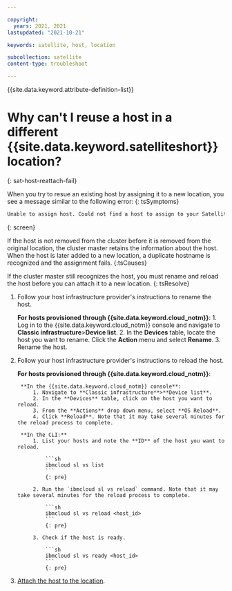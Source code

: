 ```yaml
---

copyright:
  years: 2021, 2021
lastupdated: "2021-10-21"

keywords: satellite, host, location

subcollection: satellite
content-type: troubleshoot

---
```


{{site.data.keyword.attribute-definition-list}}


# Why can't I reuse a host in a different {{site.data.keyword.satelliteshort}} location?
{: sat-host-reattach-fail}


When you try to resue an existing host by assigning it to a new location, you see a message similar to the following error: 
{: tsSymptoms}

```sh
Unable to assign host. Could not find a host to assign to your Satellite cluster. 
```
{: screen}

If the host is not removed from the cluster before it is removed from the original location, the cluster master retains the information about the host. When the host is later added to a new location, a duplicate hostname is recognized and the assignment fails.
{:tsCauses}


If the cluster master still recognizes the host, you must rename and reload the host before you can attach it to a new location.
{: tsResolve}

1. Follow your host infrastructure provider's instructions to rename the host. 

    **For hosts provisioned through {{site.data.keyword.cloud_notm}}**:
        1. Log in to the {{site.data.keyword.cloud_notm}} console and navigate to **Classic infrastructure**>**Device list**.
        2. In the **Devices** table, locate the host you want to rename. Click the **Action** menu and select **Rename**.
        3. Rename the host. 

2. Follow your host infrastructure provider's instructions to reload the host.

    **For hosts provisioned through {{site.data.keyword.cloud_notm}}**:

        **In the {{site.data.keyword.cloud_notm}} console**:
            1. Navigate to **Classic infrastructure**>**Device list**.
            2. In the **Devices** table, click on the host you want to reload. 
            3. From the **Actions** drop down menu, select **OS Reload**.
            4. Click **Reload**. Note that it may take several minutes for the reload process to complete.

        **In the CLI:**
            1. List your hosts and note the **ID** of the host you want to reload.

                ```sh
                ibmcloud sl vs list
                ```
                {: pre}

            2. Run the `ibmcloud sl vs reload` command. Note that it may take several minutes for the reload process to complete.

                ```sh
                ibmcloud sl vs reload <host_id>
                ```
                {: pre}

            3. Check if the host is ready.

                ```sh
                ibmcloud sl vs ready <host_id>
                ```
                {: pre}

3. [Attach the host to the location](/docs/satellite?topic=satellite-hosts#attach-hosts). 

